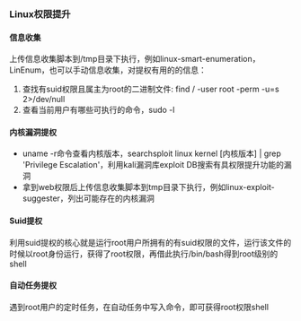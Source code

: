 ### Linux权限提升

#### 信息收集

上传信息收集脚本到/tmp目录下执行，例如linux-smart-enumeration，LinEnum，也可以手动信息收集，对提权有用的的信息：

1. 查找有suid权限且属主为root的二进制文件:
   find / -user root -perm -u=s 2>/dev/null
2. 查看当前用户有哪些可执行的命令，sudo -l

#### 内核漏洞提权

* uname -r命令查看内核版本，searchsploit linux kernel [内核版本] | grep 'Privilege Escalation'，利用kali漏洞库exploit DB搜索有具权限提升功能的漏洞
* 拿到web权限后上传信息收集脚本到tmp目录下执行，例如linux-exploit-suggester，列出可能存在的内核漏洞

#### Suid提权

利用suid提权的核心就是运行root用户所拥有的有suid权限的文件，运行该文件的时候以root身份运行，获得了root权限，再借此执行/bin/bash得到root级别的shell

#### 自动任务提权

遇到root用户的定时任务，在自动任务中写入命令，即可获得root权限shell
